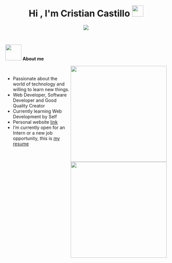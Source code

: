 
<h1 align="center"><b>Hi , I'm Cristian Castillo </b><img src="https://media.giphy.com/media/hvRJCLFzcasrR4ia7z/giphy.gif" width="35"></h1>

<p align="center">
  <a href="https://github.com/CristianCastilloDev"><img src="https://user-images.githubusercontent.com/58959408/232639433-cb0aea21-66f0-4508-a771-85e2089c5a87.gif"></a>
</p>


<br>

<picture><img src = "https://user-images.githubusercontent.com/74038190/226127923-0e8b7792-7b3c-462b-951b-63c96ba1a5af.gif" width = 50px></picture> **About me**

<picture> <img src="https://user-images.githubusercontent.com/74038190/242390524-0c7eb6ed-663b-4ce4-bfbd-18239a38ba1b.gif" align = right width = 300px></picture>

<br>

- Passionate about the world of technology and willing to learn new things.
- Web Developer, Software Developer and Good Quality Creator
- Currently learning Web Development by Self
- Personal website [link]([https://www.0xabdulkhalid.ml](https://cristian-castillo.netlify.app/))
- I’m currently open for an Intern or a new job opportunity, this is [my resume](http://127.0.0.1:5500/Portafolio/assets/pdf/Cristian-2.pdf)


<picture> <img src="https://user-images.githubusercontent.com/74038190/242390524-0c7eb6ed-663b-4ce4-bfbd-18239a38ba1b.gif" align = right width = 300px></picture>
